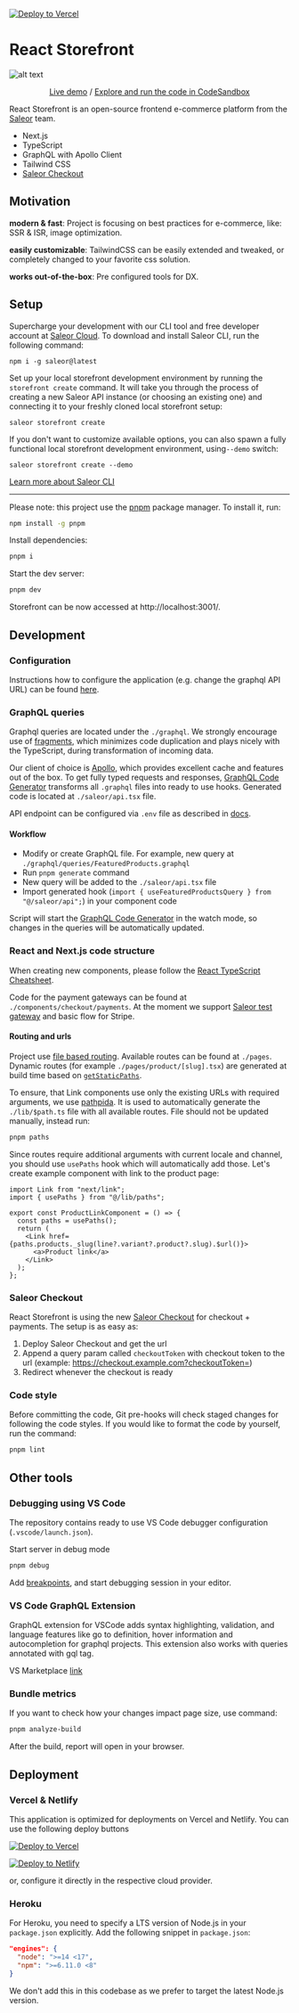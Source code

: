 [![Deploy to Vercel](https://vercel.com/button)](https://vercel.com/new/clone?repository-url=https%3A%2F%2Fgithub.com%2Fsaleor%2Freact-storefront&project-name=my-react-storefront&repo-name=my-react-storefront)

# React Storefront

![alt text](https://og-image.vercel.app/React%20Storefront.png?theme=light&md=1&fontSize=100px&images=https%3A%2F%2Fassets.vercel.com%2Fimage%2Fupload%2Ffront%2Fassets%2Fdesign%2Fvercel-triangle-black.svg&images=https%3A%2F%2Fsaleor.io%2Fstatic%2Flogo-ad1b99aa7c6f5acf58a61640af760cfd.svg)

<p align="center">
  <a href="https://reactstorefront.vercel.app">Live demo</a> / <a href="https://githubbox.com/saleor/react-storefront">Explore and run the code in CodeSandbox</a>
</p>

React Storefront is an open-source frontend e-commerce platform from the [Saleor](https://saleor.io) team.

- Next.js
- TypeScript
- GraphQL with Apollo Client
- Tailwind CSS
- [Saleor Checkout](https://github.com/saleor/saleor-checkout)

## Motivation

**modern & fast**:
Project is focusing on best practices for e-commerce, like: SSR & ISR, image optimization.

**easily customizable**:
TailwindCSS can be easily extended and tweaked, or completely changed to your favorite css solution.

**works out-of-the-box**:
Pre configured tools for DX.

## Setup

Supercharge your development with our CLI tool and free developer account at [Saleor Cloud](https://cloud.saleor.io/). To download and install Saleor CLI, run the following command:

```
npm i -g saleor@latest
```

Set up your local storefront development environment by running the `storefront create` command. It will take you through the process of creating a new Saleor API instance (or choosing an existing one) and connecting it to your freshly cloned local storefront setup:

```
saleor storefront create
```

If you don't want to customize available options, you can also spawn a fully functional local storefront development environment, using`--demo` switch:

```
saleor storefront create --demo
```

[Learn more about Saleor CLI](https://docs.saleor.io/docs/3.x/cli)

---

Please note: this project use the [pnpm](https://pnpm.io/) package manager. To install it, run:

```bash
npm install -g pnpm
```

Install dependencies:

```bash
pnpm i
```

Start the dev server:

```bash
pnpm dev
```

Storefront can be now accessed at http://localhost:3001/.

## Development

### Configuration

Instructions how to configure the application (e.g. change the graphql API URL) can be found [here](docs/configuration.md).

### GraphQL queries

Graphql queries are located under the `./graphql`. We strongly encourage use of [fragments](https://graphql.org/learn/queries/#fragments), which minimizes code duplication and plays nicely with the TypeScript, during transformation of incoming data.

Our client of choice is [Apollo](https://www.apollographql.com/docs/react/), which provides excellent cache and features out of the box. To get fully typed requests and responses, [GraphQL Code Generator](https://www.graphql-code-generator.com/) transforms all `.graphql` files into ready to use hooks. Generated code is located at `./saleor/api.tsx` file.

API endpoint can be configured via `.env` file as described in [docs](docs/configuration.md).

#### Workflow

- Modify or create GraphQL file. For example, new query at `./graphql/queries/FeaturedProducts.graphql`
- Run `pnpm generate` command
- New query will be added to the `./saleor/api.tsx` file
- Import generated hook (`import { useFeaturedProductsQuery } from "@/saleor/api";`) in your component code

Script will start the [GraphQL Code Generator](https://www.graphql-code-generator.com/) in the watch mode, so changes in the queries will be automatically updated.

### React and Next.js code structure

When creating new components, please follow the [React TypeScript Cheatsheet](https://react-typescript-cheatsheet.netlify.app/docs/basic/getting-started/function_components/).

Code for the payment gateways can be found at `./components/checkout/payments`. At the moment we support [Saleor test gateway](https://docs.saleor.io/docs/3.0/developer/available-plugins/dummy-credit-card) and basic flow for Stripe.

#### Routing and urls

Project use [file based routing](https://nextjs.org/docs/routing/introduction). Available routes can be found at `./pages`. Dynamic routes (for example `./pages/product/[slug].tsx`) are generated at build time based on [`getStaticPaths`](https://nextjs.org/docs/basic-features/data-fetching#getstaticpaths-static-generation).

To ensure, that Link components use only the existing URLs with required arguments, we use [pathpida](https://github.com/aspida/pathpida). It is used to automatically generate the `./lib/$path.ts` file with all available routes. File should not be updated manually, instead run:

```bash
pnpm paths
```

Since routes require additional arguments with current locale and channel, you should use `usePaths` hook which will automatically add those. Let's create example component with link to the product page:

```tsx
import Link from "next/link";
import { usePaths } from "@/lib/paths";

export const ProductLinkComponent = () => {
  const paths = usePaths();
  return (
    <Link href={paths.products._slug(line?.variant?.product?.slug).$url()}>
      <a>Product link</a>
    </Link>
  );
};
```

### Saleor Checkout
React Storefront is using the new [Saleor Checkout](https://github.com/saleor/saleor-checkout) for checkout + payments. The setup is as easy as:
1. Deploy Saleor Checkout and get the url
2. Append a query param called `checkoutToken` with checkout token to the url (example: https://checkout.example.com?checkoutToken=<token>)
3. Redirect whenever the checkout is ready

### Code style

Before committing the code, Git pre-hooks will check staged changes for following the code styles. If you would like to format the code by yourself, run the command:

```bash
pnpm lint
```

## Other tools

### Debugging using VS Code

The repository contains ready to use VS Code debugger configuration (`.vscode/launch.json`).

Start server in debug mode

```bash
pnpm debug
```

Add [breakpoints](https://code.visualstudio.com/docs/editor/debugging#_breakpoints), and start debugging session in your editor.

### VS Code GraphQL Extension

GraphQL extension for VSCode adds syntax highlighting, validation, and language features like go to definition, hover information and autocompletion for graphql projects. This extension also works with queries annotated with gql tag.

VS Marketplace [link](https://marketplace.visualstudio.com/items?itemName=GraphQL.vscode-graphql)

### Bundle metrics

If you want to check how your changes impact page size, use command:

```bash
pnpm analyze-build
```

After the build, report will open in your browser.

## Deployment

### Vercel & Netlify

This application is optimized for deployments on Vercel and Netlify. You can use the following deploy buttons

[![Deploy to Vercel](https://vercel.com/button)](https://vercel.com/new/clone?repository-url=https%3A%2F%2Fgithub.com%2Fsaleor%2Freact-storefront&project-name=my-react-storefront&repo-name=my-react-storefront)

[![Deploy to Netlify](https://www.netlify.com/img/deploy/button.svg)](https://app.netlify.com/start/deploy?repository=https://github.com/saleor/react-storefront)

or, configure it directly in the respective cloud provider.

### Heroku

For Heroku, you need to specify a LTS version of Node.js in your `package.json` explicitly. Add the following snippet in `package.json`:

```json
"engines": {
  "node": ">=14 <17",
  "npm": ">=6.11.0 <8"
}
```

We don't add this in this codebase as we prefer to target the latest Node.js version.
